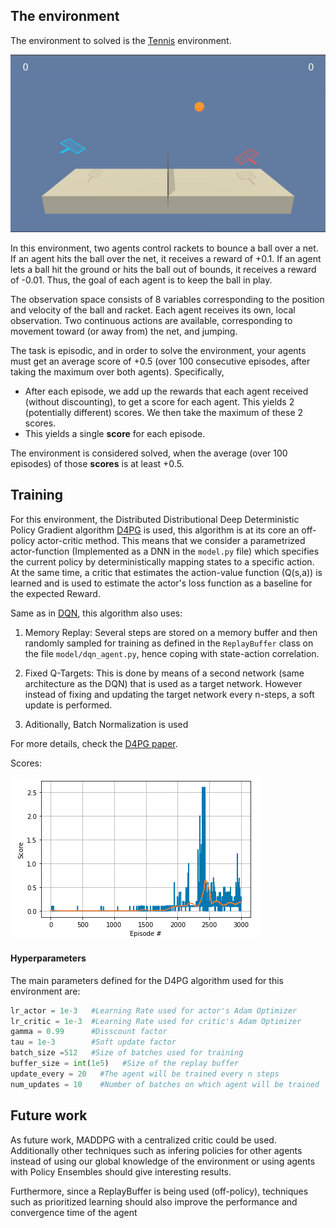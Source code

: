 [//]: # (Image References)

[image1]: https://user-images.githubusercontent.com/10624937/42135623-e770e354-7d12-11e8-998d-29fc74429ca2.gif "Trained Agent"
[image2]: https://user-images.githubusercontent.com/10624937/42135622-e55fb586-7d12-11e8-8a54-3c31da15a90a.gif "Soccer"
[image3]: imgs/scores.png "scores"
[image4]: imgs/tennis.gif "tennis"
## The environment


The environment to solved is the [Tennis](https://github.com/Unity-Technologies/ml-agents/blob/master/docs/Learning-Environment-Examples.md#tennis) environment.

![Trained Agent][image4]

In this environment, two agents control rackets to bounce a ball over a net. If an agent hits the ball over the net, it receives a reward of +0.1.  If an agent lets a ball hit the ground or hits the ball out of bounds, it receives a reward of -0.01.  Thus, the goal of each agent is to keep the ball in play.

The observation space consists of 8 variables corresponding to the position and velocity of the ball and racket. Each agent receives its own, local observation.  Two continuous actions are available, corresponding to movement toward (or away from) the net, and jumping. 

The task is episodic, and in order to solve the environment, your agents must get an average score of +0.5 (over 100 consecutive episodes, after taking the maximum over both agents). Specifically,

- After each episode, we add up the rewards that each agent received (without discounting), to get a score for each agent. This yields 2 (potentially different) scores. We then take the maximum of these 2 scores.
- This yields a single **score** for each episode.

The environment is considered solved, when the average (over 100 episodes) of those **scores** is at least +0.5.

## Training

For this environment, the Distributed Distributional Deep Deterministic Policy Gradient algorithm [D4PG](https://openreview.net/pdf?id=SyZipzbCb) is used, this algorithm is at its core an off-policy actor-critic method. This means that we consider a parametrized actor-function (Implemented as a DNN in the `model.py` file) which specifies the current policy by deterministically mapping states to a specific action. At the same  time, a critic that estimates the action-value function (Q(s,a)) is learned and is used to estimate the actor's loss function as a baseline for the expected Reward. 

Same as in [DQN](https://storage.googleapis.com/deepmind-media/dqn/DQNNaturePaper.pdf), this algorithm also uses:


1. Memory Replay: Several steps are stored on a memory buffer and then randomly sampled for training as defined in the `ReplayBuffer` class on the file  `model/dqn_agent.py`, hence coping with state-action correlation.

2. Fixed Q-Targets: This is done by means of a second network (same architecture as the DQN) that is used as a target network. However instead of fixing and updating the target network every n-steps, a soft update is performed.

3. Aditionally, Batch Normalization is used

For more details, check the [D4PG paper](https://openreview.net/pdf?id=SyZipzbCb).

Scores:

![Scores][image3]

#### Hyperparameters

The main parameters defined for the D4PG algorithm used for this environment are:
```python
lr_actor = 1e-3   #Learning Rate used for actor's Adam Optimizer
lr_critic = 1e-3  #Learning Rate used for critic's Adam Optimizer
gamma = 0.99      #Disscount factor
tau = 1e-3        #Soft update factor
batch_size =512   #Size of batches used for training
buffer_size = int(1e5)   #Size of the replay buffer
update_every = 20   #The agent will be trained every n steps
num_updates = 10    #Number of batches on which agent will be trained                      #every time
```

## Future work
As future work, MADDPG with a centralized critic could be used. Additionally other techniques such as infering policies for other agents instead of using our global knowledge of the environment or using agents with Policy Ensembles should give interesting results.

Furthermore, since a ReplayBuffer is being used (off-policy), techniques such as prioritized learning should also improve the performance and convergence time of the agent